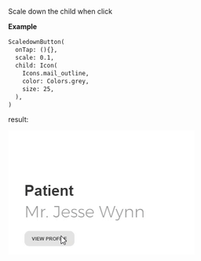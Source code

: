 Scale down the child when click
  
**Example**
```
ScaledownButton(
  onTap: (){},
  scale: 0.1,
  child: Icon(
    Icons.mail_outline,
    color: Colors.grey,
    size: 25,
  ),
)
```

result:

![](demo.gif)
